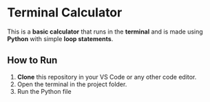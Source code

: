 # Terminal Calculator

This is a **basic calculator** that runs in the **terminal** and is made using **Python** with simple **loop statements**.

## How to Run

1. **Clone** this repository in your VS Code or any other code editor.
2. Open the terminal in the project folder.
3. Run the Python file